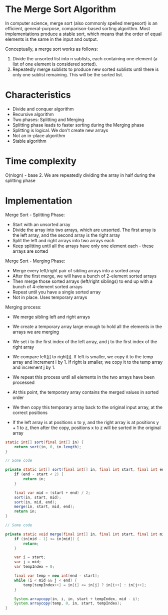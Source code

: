 # The Merge Sort Algorithm

In computer science, merge sort (also commonly spelled mergesort) is an efficient, general-purpose, comparison-based 
sorting algorithm. Most implementations produce a stable sort, which means that the order of equal elements is 
the same in the input and output.

Conceptually, a merge sort works as follows:

1. Divide the unsorted list into n sublists, each containing one element (a list of one element is considered sorted).
2. Repeatedly merge sublists to produce new sorted sublists until there is only one sublist remaining. 
This will be the sorted list.

# Characteristics

- Divide and conquer algorithm
- Recursive algorithm
- Two phases: Splitting and Merging
- Splitting phase leads to faster sorting during the Merging phase
- Splitting is logical. We don't create new arrays
- Not an in-place algorithm
- Stable algorithm

# Time complexity

O(nlogn) - base 2. We are repeatedly dividing the array in half during the splitting phase

# Implementation

Merge Sort - Splitting Phase:

* Start with an unsorted array
* Divide the array into two arrays, which are unsorted. The first array is the left array, and the second array is 
the right array
* Split the left and right arrays into two arrays each
* Keep splitting until all the arrays have only one element each - these arrays are sorted

Merge Sort - Merging Phase:

* Merge every left/right pair of sibling arrays into a sorted array
* After the first merge, we will have a bunch of 2-element sorted arrays
* Then merge those sorted arrays (left/right siblings) to end up with a bunch of 4-element sorted arrays
* Repeat until you have a single sorted array
* Not in place. Uses temporary arrays

Merging process:

* We merge sibling left and right arrays
* We create a temporary array large enough to hold all the elements in the arrays we are merging
* We set i to the first index of the left array, and j to the first index of the right array
* We compare left[j] to right[j]. If left is smaller, we copy it to the temp array and increment i by 1. 
If right is smaller, we copy it to the temp array and increment j by 1.

* We repeat this process until all elements in the two arrays have been processed
* At this point, the temporary array contains the merged values in sorted order
* We then copy this temporary array back to the original input array, at the correct positions
* If the left array is at positions x to y, and the right array is at positions y + 1 to z, then after the copy, 
positions x to z will be sorted in the original array

```java
static int[] sort(final int[] in) {
    return sort(in, 0, in.length);
}

// Some code

private static int[] sort(final int[] in, final int start, final int end) {
    if (end - start < 2) {
        return in;
    }

    final var mid = (start + end) / 2;
    sort(in, start, mid);
    sort(in, mid, end);
    merge(in, start, mid, end);
    return in;
}

// Some code

private static void merge(final int[] in, final int start, final int mid, final int end) {
    if (in[mid - 1] <= in[mid]) {
        return;
    }

    var i = start;
    var j = mid;
    var tempIndex = 0;

    final var temp = new int[end - start];
    while (i < mid && j < end) {
        temp[tempIndex++] = in[i] <= in[j] ? in[i++] : in[j++];
    }

    System.arraycopy(in, i, in, start + tempIndex, mid - i);
    System.arraycopy(temp, 0, in, start, tempIndex);
}
```